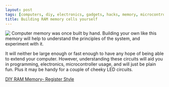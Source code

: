 ```yaml
---
layout: post
tags: [computers, diy, electronics, gadgets, hacks, memory, microcontroller, projects, ram]
title: Building RAM memory cells yourself
---
```

<img src="/assets/2010-11-14-building-ram-memory-cells-yourself/dl38_display_x_120_y_90_compact.jpeg" style="float: left; margin-right: 4px;"/>Computer memory was once built by hand. Building your own like this memory will help to understand the principles of the system, and experiment with it.

It will neither be large enough or fast enough to have any hope of being able to extend your computer. However, understanding these circuits will aid you in programming, electronics, microcontroller usage, and will just be plain fun. Plus it may be handy for a couple of cheeky LED circuits.

[DIY RAM Memory- Register Style](http://www.instructables.com/id/DIY-RAM-Memory-Register-Style/)

